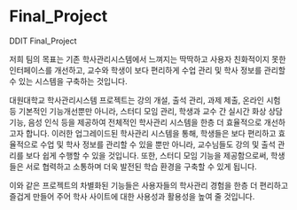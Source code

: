 # Final_Project
DDIT Final_Project

  저희 팀의 목표는 기존 학사관리시스템에서 느껴지는 딱딱하고 사용자 친화적이지 못한 인터페이스를 개선하고, 교수와 학생이 보다 편리하게 수업 관리 및 학사 정보를 관리할 수 있는 시스템을 구축하는 것입니다. 
  
 대원대학교 학사관리시스템 프로젝트는 강의 개설, 출석 관리, 과제 제출, 온라인 시험 등 기본적인 기능개선뿐만 아니라, 스터디 모임 관리, 학생과 교수 간 실시간 화상 상담 기능, 음성 인식 등을 제공하여 
  전체적인 학사관리 시스템을 한층 더 효율적으로 개선하고자 합니다. 이러한 업그레이드된 학사관리 시스템을 통해, 학생들은 보다 편리하고 효율적으로 수업 및 학사 정보를 관리할 수 있을 뿐만 아니라, 
  교수님들도 강의 및 출석 관리를 보다 쉽게 수행할 수 있을 것입니다. 또한, 스터디 모임 기능을 제공함으로써, 학생들은 서로 협력하고 소통하며 더욱 발전된 학습 환경을 구축할 수 있게 됩니다.
  
  이와 같은 프로젝트의 차별화된 기능들은 사용자들의 학사관리 경험을 한층 더 편리하고 즐겁게 만들어 주어 학사 사이트에 대한 사용성과 활용성을 높여 줄 것입니다.
